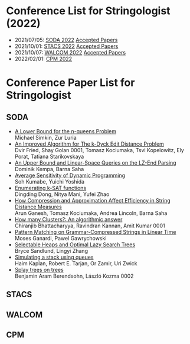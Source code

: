 # Conference List for Stringologist (2022)
+ 2021/07/05: [SODA 2022](https://siam.org/conferences/cm/conference/soda22) [Accepted Papers](https://siam.org/conferences/cm/program/accepted-papers/soda22-accepted-papers)
+ 2021/10/01: [STACS 2022](https://stacs2022.sciencesconf.org/) [Accepted Papers](https://stacs2022.sciencesconf.org/resource/page/id/4)
+ 2021/10/07: [WALCOM 2022](https://walcom2022.unej.ac.id/home) [Accepted Papers](https://walcom2022.unej.ac.id/instruction-for-author/accepted-papers)
+ 2022/02/01: [CPM 2022](http://www.stringology.org/event/CPM2022/index.html)
# Conference Paper List for Stringologist
## SODA
+ [A Lower Bound for the n-queens Problem](https://doi.org/10.1137/1.9781611977073.86)  
Michael Simkin, Zur Luria  
+ [An Improved Algorithm for The k-Dyck Edit Distance Problem](https://doi.org/10.1137/1.9781611977073.144)  
Dvir Fried, Shay Golan 0001, Tomasz Kociumaka, Tsvi Kopelowitz, Ely Porat, Tatiana Starikovskaya  
+ [An Upper Bound and Linear-Space Queries on the LZ-End Parsing](https://doi.org/10.1137/1.9781611977073.111)  
Dominik Kempa, Barna Saha  
+ [Average Sensitivity of Dynamic Programming](https://doi.org/10.1137/1.9781611977073.77)  
Soh Kumabe, Yuichi Yoshida  
+ [Enumerating k-SAT functions](https://doi.org/10.1137/1.9781611977073.85)  
Dingding Dong, Nitya Mani, Yufei Zhao  
+ [How Compression and Approximation Affect Efficiency in String Distance Measures](https://doi.org/10.1137/1.9781611977073.112)  
Arun Ganesh, Tomasz Kociumaka, Andrea Lincoln, Barna Saha  
+ [How many Clusters?: An algorithmic answer](https://doi.org/10.1137/1.9781611977073.102)  
Chiranjib Bhattacharyya, Ravindran Kannan, Amit Kumar 0001  
+ [Pattern Matching on Grammar-Compressed Strings in Linear Time](https://doi.org/10.1137/1.9781611977073.110)  
Moses Ganardi, Pawel Gawrychowski  
+ [Selectable Heaps and Optimal Lazy Search Trees](https://doi.org/10.1137/1.9781611977073.78)  
Bryce Sandlund, Lingyi Zhang  
+ [Simulating a stack using queues](https://doi.org/10.1137/1.9781611977073.76)  
Haim Kaplan, Robert E. Tarjan, Or Zamir, Uri Zwick  
+ [Splay trees on trees](https://doi.org/10.1137/1.9781611977073.75)  
Benjamin Aram Berendsohn, László Kozma 0002  
## STACS
## WALCOM
## CPM